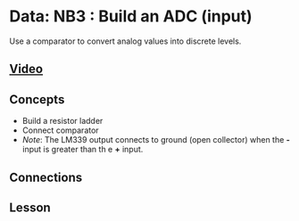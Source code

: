 # Data: NB3 : Build an ADC (input)
Use a comparator to convert analog values into discrete levels.

## [Video]()

## Concepts
- Build a resistor ladder
- Connect comparator
- *Note*: The LM339 output connects to ground (open collector) when the **-** input is greater than th e **+** input.

## Connections

## Lesson

